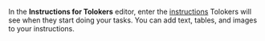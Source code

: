 In the **Instructions for Tolokers** editor, enter the [instructions](../../../../glossary.md#instructions) Tolokers will see when they start doing your tasks. You can add text, tables, and images to your instructions.